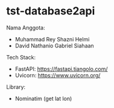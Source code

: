 # tst-database2api

Nama Anggota:
- Muhammad Rey Shazni Helmi
- David Nathanio Gabriel Siahaan

Tech Stack:
- FastAPI: https://fastapi.tiangolo.com/
- Uvicorn: https://www.uvicorn.org/

Library:
- Nominatim (get lat lon)

